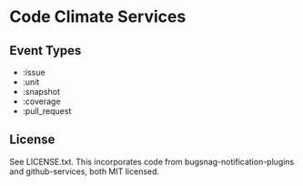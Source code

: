 # Code Climate Services

## Event Types

* :issue
* :unit
* :snapshot
* :coverage
* :pull_request

## License

See LICENSE.txt. This incorporates code from bugsnag-notification-plugins and
github-services, both MIT licensed.
